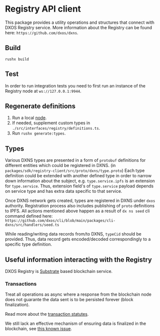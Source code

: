 # Registry API client

This package provides a utility operations and structures that connect with DXOS Registry service.
More information about the Registry can be found here: `https://github.com/dxos/dxns`.

## Build

`rushx build`

## Test

In order to run integration tests you need to first run an instance of the Registry node at `ws://127.0.0.1:9944`.

## Regenerate definitions

1. Run a local [node](https://github.com/dxos/dot).
2. If needed, supplement custom types in `./src/interfaces/registry/definitions.ts`.
3. Run `rushx generate:types`.

## Types

Various DXNS types are presented in a form of `protobuf` definitions for different entities which could be registered in DXNS. 
(in `packages/sdk/registry-client/src/proto/dxns/type.proto`) Each type definition could be extended with another defined type 
in order to narrow down information about the subject, e.g. `type.service.ipfs` is an extension for `type.service`. 
Thus, extension field's of `type.service` payload depends on service type and has extra data specific to that service.

Once DXNS network gets created, types are registered in DXNS under `dxos` authority. Registration process also includes publishing of `proto` definitions to IPFS. 
All actions mentioned above happen as a result of `dx ns seed` cli command defined here: `https://github.com/dxos/cli/blob/main/packages/cli-dxns/src/handlers/seed.ts`

While reading/writing data records from/to DXNS, `typeCid` should be provided. 
Thus, data record gets encoded/decoded correspondingly to a specific type definition.

## Useful information interacting with the Registry

DXOS Registry is [Substrate](https://substrate.dev/) based blockchain service.

### Transactions

Treat all operations as async where a response from the blockchain node does not
guarante the data sent is to be persisted forever (block finalization).

Read more about the [transaction statutes](https://substrate.dev/rustdocs/latest/sp_transaction_pool/enum.TransactionStatus.html).

We still lack an effective mechanism of ensuring data is finalized in the blockchain, 
see [this known issue](https://github.com/dxos/dot/issues/167).
